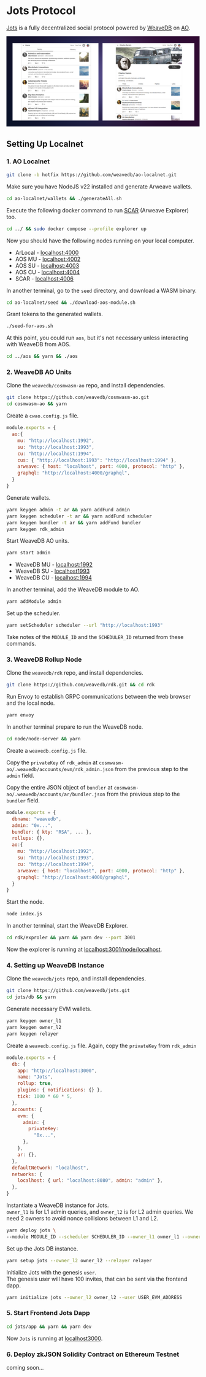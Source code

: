 # Jots Protocol

[Jots](https://jots.social) is a fully decentralized social protocol powered by [WeaveDB](https://github.com/weavedb/weavedb) on [AO](https://ao.arweave.dev).

![](./assets/screenshots.png)

## Setting Up Localnet

### 1. AO Localnet

```bash
git clone -b hotfix https://github.com/weavedb/ao-localnet.git
```
Make sure you have NodeJS v22 installed and generate Arweave wallets.

```bash
cd ao-localnet/wallets && ./generateAll.sh
```

Execute the following docker command to run [SCAR](https://github.com/MichaelBuhler/scar) (Arweave Explorer) too.

```bash
cd ../ && sudo docker compose --profile explorer up
```

Now you should have the following nodes running on your local computer.

- ArLocal - [localhost:4000](http://localhost:4000)
- AOS MU - [localhost:4002](http://localhost:4002)
- AOS SU - [localhost:4003](http://localhost:4003)
- AOS CU - [localhost:4004](http://localhost:4004)
- SCAR - [localhost:4006](http://localhost:4006)

In another terminal, go to the `seed` directory, and download a WASM binary.

```bash
cd ao-localnet/seed && ./download-aos-module.sh
```

Grant tokens to the generated wallets.

```bash
./seed-for-aos.sh
```
At this point, you could run `aos`, but it's not necessary unless interacting with WeaveDB from AOS.

```bash
cd ../aos && yarn && ./aos
```
### 2. WeaveDB AO Units

Clone the `weavedb/cosmwasm-ao` repo, and install dependencies.

```bash
git clone https://github.com/weavedb/cosmwasm-ao.git
cd cosmwasm-ao && yarn
```

Create a `cwao.config.js` file.

```javascript
module.exports = {
  ao:{
    mu: "http://localhost:1992",
    su: "http://localhost:1993",
    cu: "http://localhost:1994",
    cus: { "http://localhost:1993": "http://localhost:1994" },
    arweave: { host: "localhost", port: 4000, protocol: "http" },
    graphql: "http://localhost:4000/graphql",
  }
}
```

Generate wallets.

```bash
yarn keygen admin -t ar && yarn addFund admin
yarn keygen scheduler -t ar && yarn addFund scheduler
yarn keygen bundler -t ar && yarn addFund bundler
yarn keygen rdk_admin
```

Start WeaveDB AO units.

```bash
yarn start admin
```

- WeaveDB MU - [localhost:1992](http://localhost:1992)
- WeaveDB SU - [localhost1993](http://localhost:1993)
- WeaveDB CU - [localhost:1994](http://localhost:1994)

In another terminal, add the WeaveDB module to AO.

```bash
yarn addModule admin

```
Set up the scheduler.

```bash
yarn setScheduler scheduler --url "http://localhost:1993"
```

Take notes of the `MODULE_ID` and the `SCHEDULER_ID` returned from these commands.

### 3. WeaveDB Rollup Node

Clone the `weavedb/rdk` repo, and install dependencies.

```bash
git clone https://github.com/weavedb/rdk.git && cd rdk
```

Run Envoy to establish GRPC communications between the web browser and the local node.

```bash
yarn envoy
```

In another terminal prepare to run the WeaveDB node.

```bash
cd node/node-server && yarn
```

Create a `weavedb.config.js` file.

Copy the `privateKey` of `rdk_admin` at `cosmwasm-ao/.weavedb/accounts/evm/rdk_admin.json` from the previous step to the `admin` field.

Copy the entire JSON object of `bundler` at `cosmwasm-ao/.weavedb/accounts/ar/bundler.json` from the previous step to the `bundler` field.

```javascript
module.exports = {
  dbname: "weavedb",
  admin: "0x...",
  bundler: { kty: "RSA", ... },
  rollups: {},
  ao:{
    mu: "http://localhost:1992",
    su: "http://localhost:1993",
    cu: "http://localhost:1994",
    arweave: { host: "localhost", port: 4000, protocol: "http" },
    graphql: "http://localhost:4000/graphql",
  }
}

```

Start the node.

```bash
node index.js
```

In another terminal, start the WeaveDB Explorer.

```bash
cd rdk/exproler && yarn && yarn dev --port 3001
```
Now the explorer is running at [localhost:3001/node/localhost](http://localhost:3001/node/localhost).

### 4. Setting up WeaveDB Instance

Clone the `weavedb/jots` repo, and install dependencies.

 ```bash
git clone https://github.com/weavedb/jots.git
cd jots/db && yarn
 ```

Generate necessary EVM wallets.

```bash
yarn keygen owner_l1
yarn keygen owner_l2
yarn keygen relayer
```

Create a `weavedb.config.js` file. Again, copy the `privateKey` from `rdk_admin`

```javascript
module.exports = {
  db: {
    app: "http://localhost:3000",
    name: "Jots",
    rollup: true,
    plugins: { notifications: {} },
    tick: 1000 * 60 * 5,
  },
  accounts: {
    evm: {
      admin: {
        privateKey:
          "0x...",
      },
    },
    ar: {},
  },
  defaultNetwork: "localhost",
  networks: {
    localhost: { url: "localhost:8080", admin: "admin" },
  },
}
```

Instantiate a WeaveDB instance for Jots.  
`owner_l1` is for L1 admin queries, and `owner_l2` is for L2 admin queries. We need 2 owners to avoid nonce collisions between L1 and L2.

```bash
yarn deploy jots \
--module MODULE_ID --scheduler SCHEDULER_ID --owner_l1 owner_l1 --owner_l2 owner_l2
```

Set up the Jots DB instance.

```bash
yarn setup jots --owner_l2 owner_l2 --relayer relayer
```

Initialize Jots with the genesis `user`.  
The genesis user will have 100 invites, that can be sent via the frontend dapp.

```bash
yarn initialize jots --owner_l2 owner_l2 --user USER_EVM_ADDRESS
```

### 5. Start Frontend Jots Dapp

```bash
cd jots/app && yarn && yarn dev
```

Now `Jots` is running at [localhost3000](http://localhost:3000).

### 6. Deploy zkJSON Solidity Contract on Ethereum Testnet

coming soon...
